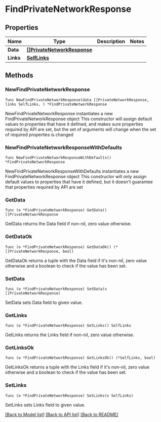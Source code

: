 # FindPrivateNetworkResponse

## Properties

Name | Type | Description | Notes
------------ | ------------- | ------------- | -------------
**Data** | [**[]PrivateNetworkResponse**](PrivateNetworkResponse.md) |  | 
**Links** | [**SelfLinks**](SelfLinks.md) |  | 

## Methods

### NewFindPrivateNetworkResponse

`func NewFindPrivateNetworkResponse(data []PrivateNetworkResponse, links SelfLinks, ) *FindPrivateNetworkResponse`

NewFindPrivateNetworkResponse instantiates a new FindPrivateNetworkResponse object
This constructor will assign default values to properties that have it defined,
and makes sure properties required by API are set, but the set of arguments
will change when the set of required properties is changed

### NewFindPrivateNetworkResponseWithDefaults

`func NewFindPrivateNetworkResponseWithDefaults() *FindPrivateNetworkResponse`

NewFindPrivateNetworkResponseWithDefaults instantiates a new FindPrivateNetworkResponse object
This constructor will only assign default values to properties that have it defined,
but it doesn't guarantee that properties required by API are set

### GetData

`func (o *FindPrivateNetworkResponse) GetData() []PrivateNetworkResponse`

GetData returns the Data field if non-nil, zero value otherwise.

### GetDataOk

`func (o *FindPrivateNetworkResponse) GetDataOk() (*[]PrivateNetworkResponse, bool)`

GetDataOk returns a tuple with the Data field if it's non-nil, zero value otherwise
and a boolean to check if the value has been set.

### SetData

`func (o *FindPrivateNetworkResponse) SetData(v []PrivateNetworkResponse)`

SetData sets Data field to given value.


### GetLinks

`func (o *FindPrivateNetworkResponse) GetLinks() SelfLinks`

GetLinks returns the Links field if non-nil, zero value otherwise.

### GetLinksOk

`func (o *FindPrivateNetworkResponse) GetLinksOk() (*SelfLinks, bool)`

GetLinksOk returns a tuple with the Links field if it's non-nil, zero value otherwise
and a boolean to check if the value has been set.

### SetLinks

`func (o *FindPrivateNetworkResponse) SetLinks(v SelfLinks)`

SetLinks sets Links field to given value.



[[Back to Model list]](../README.md#documentation-for-models) [[Back to API list]](../README.md#documentation-for-api-endpoints) [[Back to README]](../README.md)


